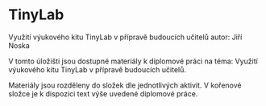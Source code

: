 # TinyLab
Využití výukového kitu TinyLab v přípravě budoucích učitelů
autor: Jiří Noska

V tomto úložišti jsou dostupné materiály k diplomové práci na téma: 
Využití výukového kitu TinyLab v přípravě budoucích učitelů. 

Materiály jsou rozděleny do složek dle jednotlivých aktivit. V kořenové složce je k dispozici text výše uvedené diplomové práce. 
